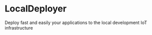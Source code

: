 # LocalDeployer
Deploy fast and easily your applications to the local development IoT infrastructure
